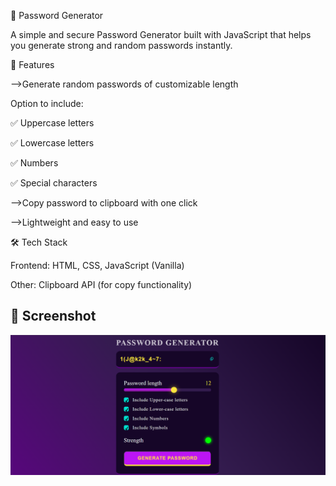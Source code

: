 🔐 Password Generator

A simple and secure Password Generator built with JavaScript that helps you generate strong and random passwords instantly.

🚀 Features

-->Generate random passwords of customizable length

Option to include:

✅ Uppercase letters

✅ Lowercase letters

✅ Numbers

✅ Special characters

-->Copy password to clipboard with one click

-->Lightweight and easy to use

🛠️ Tech Stack

Frontend: HTML, CSS, JavaScript (Vanilla)

Other: Clipboard API (for copy functionality)

## 📸 Screenshot

![App Screenshot](screenshot.png)
